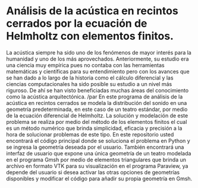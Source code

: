 # Análisis de la acústica en recintos cerrados por la ecuación de Helmholtz con elementos finitos. 
La acústica siempre ha sido uno de los fenómenos de mayor interés para la humanidad y uno de los más aprovechados. Anteriormente, su 
estudio era una ciencia muy empírica pues no contaba con las herramientas matemáticas y científicas para su entendimiento pero con los avances que se han dado a lo largo de la historia como el cálculo diferencial y las ciencias computacionales ha sido posible su estudio a un nivel más riguroso. De ahí se han visto beneficiadas muchas áreas del conocimiento como la acústica arquitectónica. 
/par
En este programa de análisis de la acústica en recintos cerrados se modela la distribución del sonido en una geometría predeterminada, en este caso de un teatro estándar, por medio de la ecuación diferencial de Helmholtz. 
La solución y modelación de este problema se realiza por  medio del método de los elementos finitos el cual es un método numérico que brinda simplicidad, eficacia y precisión a la hora de solucionar problemas de este tipo.
En este repositorio usted encontrará el código principal donde se soluciona el problema en Python y se ingresa la geometría deseada por el usuario. También encontrará una interfaz de usuario que expone una única geometría de un teatro modelada en el programa Gmsh por medio de elementos triangulares que brinda un archivo en formato VTK para su visualización en el programa Paraview, ya depende del usuario si desea activar las otras opciones de geometrías disponibles y modificar el código para añadir su propia geometría en Gmsh. 

